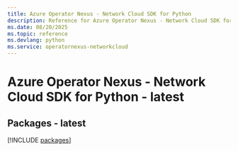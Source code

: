 ```yaml
---
title: Azure Operator Nexus - Network Cloud SDK for Python
description: Reference for Azure Operator Nexus - Network Cloud SDK for Python
ms.date: 08/20/2025
ms.topic: reference
ms.devlang: python
ms.service: operatornexus-networkcloud
---
```

# Azure Operator Nexus - Network Cloud SDK for Python - latest
## Packages - latest
[!INCLUDE [packages](operator-nexus---network-cloud-index.md)]